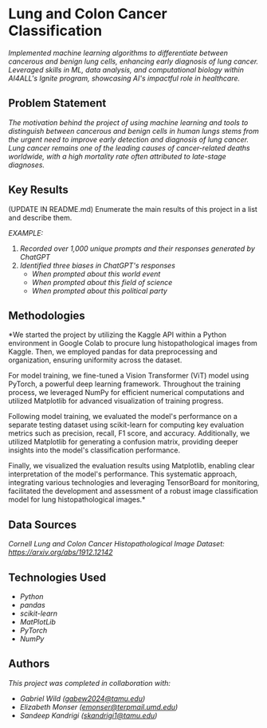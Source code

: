 # Lung and Colon Cancer Classification

*Implemented machine learning algorithms to differentiate between cancerous and benign lung cells, enhancing early diagnosis of lung cancer. Leveraged skills in ML, data analysis, and computational biology within AI4ALL's Ignite program, showcasing AI's impactful role in healthcare.*


## Problem Statement <!--- do not change this line -->

*The motivation behind the project of using machine learning and tools to distinguish between cancerous and benign cells in human lungs stems from the urgent need to improve early detection and diagnosis of lung cancer. Lung cancer remains one of the leading causes of cancer-related deaths worldwide, with a high mortality rate often attributed to late-stage diagnoses.*

## Key Results <!--- do not change this line -->

(UPDATE IN README.md)
Enumerate the main results of this project in a list and describe them.

*EXAMPLE:*
1. *Recorded over 1,000 unique prompts and their responses generated by ChatGPT*
2. *Identified three biases in ChatGPT's responses*
   - *When prompted about this world event*
   - *When prompted about this field of science*
   - *When prompted about this political party*


## Methodologies <!--- do not change this line -->

*We started the project by utilizing the Kaggle API within a Python environment in Google Colab to procure lung histopathological images from Kaggle. Then, we employed pandas for data preprocessing and organization, ensuring uniformity across the dataset.

For model training, we fine-tuned a Vision Transformer (ViT) model using PyTorch, a powerful deep learning framework. Throughout the training process, we leveraged NumPy for efficient numerical computations and utilized Matplotlib for advanced visualization of training progress.

Following model training, we evaluated the model's performance on a separate testing dataset using scikit-learn for computing key evaluation metrics such as precision, recall, F1 score, and accuracy. Additionally, we utilized Matplotlib for generating a confusion matrix, providing deeper insights into the model's classification performance.

Finally, we visualized the evaluation results using Matplotlib, enabling clear interpretation of the model's performance. This systematic approach, integrating various technologies and leveraging TensorBoard for monitoring, facilitated the development and assessment of a robust image classification model for lung histopathological images.*

## Data Sources <!--- do not change this line -->

*Cornell Lung and Colon Cancer Histopathological Image Dataset: https://arxiv.org/abs/1912.12142*

## Technologies Used <!--- do not change this line -->

- *Python*
- *pandas*
- *scikit-learn*
- *MatPlotLib*
- *PyTorch*
- *NumPy*


## Authors <!--- do not change this line -->

*This project was completed in collaboration with:*
- *Gabriel Wild ([gabew2024@tamu.edu](mailto:gabew2024@tamu.edu))*
- *Elizabeth Monser ([emonser@terpmail.umd.edu](mailto:emonser@terpmail.umd.edu))*
- *Sandeep Kandrigi ([skandrigi1@tamu.edu](mailto:skandrigi1@tamu.edu))*

